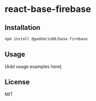 # react-base-firebase

## Installation

```bash
npm install @gaddario98/base-firebase
```

## Usage

[Add usage examples here]

## License

MIT
